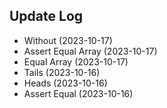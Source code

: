 ## Update Log
- Without (2023-10-17)
- Assert Equal Array (2023-10-17)
- Equal Array (2023-10-17)
- Tails (2023-10-16)
- Heads (2023-10-16)
- Assert Equal (2023-10-16)
